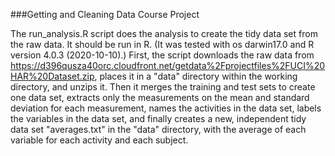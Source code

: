 ###Getting and Cleaning Data Course Project

The run_analysis.R script does the analysis to create the tidy data set from the raw data. It should be run in R. (It was tested with os darwin17.0 and R version 4.0.3 (2020-10-10).) First, the script downloads the raw data from  https://d396qusza40orc.cloudfront.net/getdata%2Fprojectfiles%2FUCI%20HAR%20Dataset.zip, places it in a "data" directory within the working directory, and unzips it. Then it merges the training and test sets to create one data set, extracts only the measurements on the mean and standard deviation for each measurement, names the activities in the data set, labels the variables in the data set, and finally creates a new, independent tidy data set "averages.txt" in the "data" directory, with the average of each variable for each activity and each subject.
